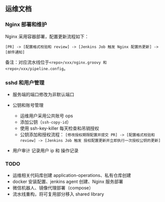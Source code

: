 

## 运维文档

### Nginx 部署和维护

Nginx 采用容器部署，配置更新流程如下：

​	`[PR] -> [配置格式校验和 review] -> [Jenkins Job 触发 Nginx 配置热更新] -> [邮件通知]`

备注：对应流水线位于`<repo>/xxx/nginx.groovy 和 <repo>/xxx/pipeline.config`。

### sshd 和用户管理

* 服务端的端口修改为非默认端口

* 公钥和账号管理
  * 运维用户采用公共账号 ops
  * 添加公钥（`ssh-copy-id`）
  * 使用 ssh-key-killer 每天检查和吊销授权
  * 公钥添加和授权流程：
    `[修改授权期限配置并提交 PR] -> [配置格式校验和 review] -> [Jenkins Job 触发 授权配置更新并立即执行一次授权公钥的更新]`

* 用户审计
  记录用户 ip 和 操作记录

### TODO

* 运维相关代码库创建 application-operations、私有仓库创建
* docker 安装配置、jenkins agent 创建、Nginx 服务部署
* 微信机器人、镜像代理部署（compose）
* 流水线重构，将可复用部分移入 shared library